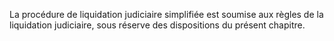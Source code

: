   
 La procédure de liquidation judiciaire simplifiée est soumise aux règles de la liquidation judiciaire, sous réserve des dispositions du présent chapitre.  

  
